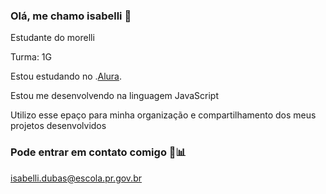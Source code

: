 ### Olá, me chamo isabelli 🍬

Estudante do morelli

Turma: 1G

Estou estudando no .[Alura](https://cursos.alura.com.br/loginForm?logout).

Estou me desenvolvendo na linguagem JavaScript

Utilizo esse epaço para minha organização e compartilhamento dos meus projetos desenvolvidos

### Pode entrar em contato comigo 💼📊

isabelli.dubas@escola.pr.gov.br
